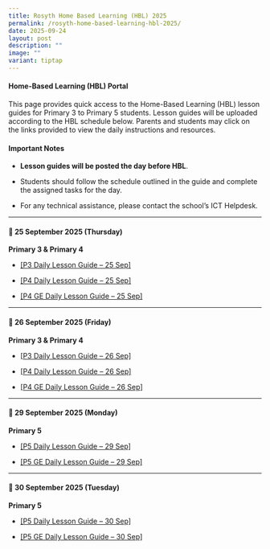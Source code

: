 ```yaml
---
title: Rosyth Home Based Learning (HBL) 2025
permalink: /rosyth-home-based-learning-hbl-2025/
date: 2025-09-24
layout: post
description: ""
image: ""
variant: tiptap
---
```

<h4>Home-Based Learning (HBL) Portal</h4>
<p>This page provides quick access to the Home-Based Learning (HBL) lesson
guides for Primary 3 to Primary 5 students. Lesson guides will be uploaded
according to the HBL schedule below. Parents and students may click on
the links provided to view the daily instructions and resources.</p>
<h4>Important Notes</h4>
<ul>
<li>
<p><strong>Lesson guides will be posted the day before HBL</strong>.</p>
</li>
<li>
<p>Students should follow the schedule outlined in the guide and complete
the assigned tasks for the day.</p>
</li>
<li>
<p>For any technical assistance, please contact the school’s ICT Helpdesk.</p>
</li>
</ul>
<hr>
<h4>📅 25 September 2025 (Thursday)</h4>
<p><strong>Primary 3 &amp; Primary 4</strong>
</p>
<ul>
<li>
<p><a href="/files/HBL Lesson Guide/2025 HBL/P3_HBL_Lesson_Guide___25_September_2025.pdf" rel="noopener noreferrer nofollow" target="_blank">[P3 Daily Lesson Guide – 25 Sep]</a>
</p>
</li>
<li>
<p><a href="/files/HBL Lesson Guide/2025 HBL/P4_HBL_Lesson_Guide___25_September_2025.pdf" rel="noopener noreferrer nofollow" target="_blank">[P4 Daily Lesson Guide – 25 Sep]</a>
</p>
</li>
<li>
<p><a href="/files/HBL Lesson Guide/2025 HBL/P4_GE_HBL_Lesson_Guide___25_September_2025.pdf" rel="noopener noreferrer nofollow" target="_blank">[P4 GE Daily Lesson Guide – 25 Sep]</a>
</p>
</li>
</ul>
<hr>
<h4>📅 26 September 2025 (Friday)</h4>
<p><strong>Primary 3 &amp; Primary 4</strong>
</p>
<ul>
<li>
<p><a href="/files/HBL Lesson Guide/2025 HBL/P3_HBL_Lesson_Guide___26_September_2025.pdf" rel="noopener noreferrer nofollow" target="_blank">[P3 Daily Lesson Guide – 26 Sep]</a>
</p>
</li>
<li>
<p><a href="/files/HBL Lesson Guide/2025 HBL/P4_HBL_Lesson_Guide___26_September_2025.pdf" rel="noopener noreferrer nofollow" target="_blank">[P4 Daily Lesson Guide – 26 Sep]</a>
</p>
</li>
<li>
<p><a href="/files/HBL Lesson Guide/2025 HBL/P4_GE_HBL_Lesson_Guide___26_September_2025.pdf" rel="noopener noreferrer nofollow" target="_blank">[P4 GE Daily Lesson Guide – 26 Sep]</a>
</p>
</li>
</ul>
<hr>
<h4>📅 29 September 2025 (Monday)</h4>
<p><strong>Primary 5</strong>
</p>
<ul>
<li>
<p><a href="/files/HBL Lesson Guide/2025 HBL/P5_HBL_Lesson_Guide___29_September_2025.pdf" rel="noopener noreferrer nofollow" target="_blank">[P5 Daily Lesson Guide – 29 Sep]</a>
</p>
</li>
<li>
<p><a href="/files/HBL Lesson Guide/2025 HBL/P5_GE_HBL_Lesson_Guide___29_September_2025.pdf" rel="noopener noreferrer nofollow" target="_blank">[P5 GE Daily Lesson Guide – 29 Sep]</a>
</p>
</li>
</ul>
<hr>
<h4>📅 30 September 2025 (Tuesday)</h4>
<p><strong>Primary 5</strong>
</p>
<ul>
<li>
<p><a href="/files/HBL Lesson Guide/2025 HBL/P5_HBL_Lesson_Guide___30_September_2025.pdf" rel="noopener noreferrer nofollow" target="_blank">[P5 Daily Lesson Guide – 30 Sep]</a>
</p>
</li>
<li>
<p><a href="/files/HBL Lesson Guide/2025 HBL/P5_GE_HBL_Lesson_Guide___30_September_2025.pdf" rel="noopener noreferrer nofollow" target="_blank">[P5 GE Daily Lesson Guide – 30 Sep]</a>
</p>
</li>
</ul>
<p></p>